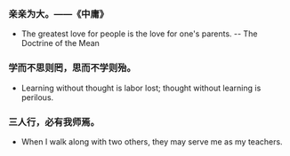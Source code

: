 ### 亲亲为大。——《中庸》
- The greatest love for people is the love for one's parents. -- The Doctrine of the Mean

### 学而不思则罔，思而不学则殆。
- Learning without thought is labor lost; thought without learning is perilous.

### 三人行，必有我师焉。
- When I walk along with two others, they may serve me as my teachers.